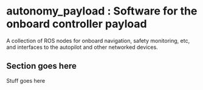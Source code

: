 # autonomy_payload : Software for the onboard controller payload

A collection of ROS nodes for onboard navigation, safety monitoring, etc, and interfaces to the autopilot and other networked devices.

## Section goes here

Stuff goes here
